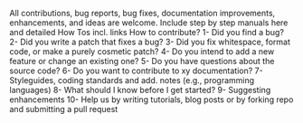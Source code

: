 All contributions, bug reports, bug fixes, documentation improvements, enhancements, and ideas are welcome.
Include step by step manuals here and detailed How Tos incl. links
How to contribute?
  1- Did you find a bug?
  2- Did you write a patch that fixes a bug?
  3- Did you fix whitespace, format code, or make a purely cosmetic patch?
  4- Do you intend to add a new feature or change an existing one?
  5- Do you have questions about the source code?
  6- Do you want to contribute to xy documentation?
  7- Styleguides, coding standards and add. notes (e.g., programming languages)
  8- What should I know before I get started?
  9- Suggesting enhancements
  10- Help us by writing tutorials, blog posts or by forking repo and submitting a pull request
  
